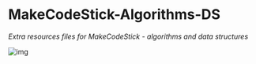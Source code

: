 # MakeCodeStick-Algorithms-DS
*Extra resources files for MakeCodeStick - algorithms and data structures*

<img src='https://github.com/jameshjay/MakeCodeStick-Algorithms-DS/blob/main/Other/course.png' alt='img'/>

